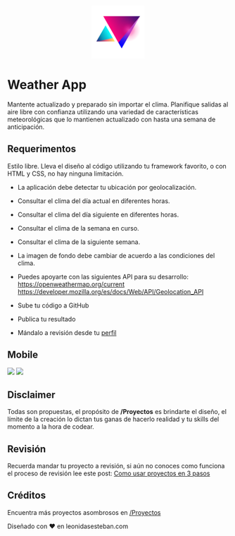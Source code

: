 <div align="center">
<img width="120px"  src="https://raw.githubusercontent.com/no-te-rindas/logo/main/Logo/LeonidasEsteban-destello-envolvente-cuadrada.png" />
</div>

# Weather App
Mantente actualizado y preparado sin importar el clima. Planifique salidas al aire libre con confianza utilizando una variedad de características meteorológicas que lo mantienen actualizado con hasta una semana de anticipación.

## Requerimentos

Estilo libre. Lleva el diseño al código utilizando tu framework favorito, o con HTML y CSS, no hay ninguna limitación.

- La aplicación debe detectar tu ubicación por geolocalización.

- Consultar el clima del día actual en diferentes horas.

- Consultar el clima del día siguiente en diferentes horas.

- Consultar el clima de la semana en curso.

- Consultar el clima de la siguiente semana.

- La imagen de fondo debe cambiar de acuerdo a las condiciones del clima.

- Puedes apoyarte con las siguientes API para su desarrollo: https://openweathermap.org/current 
https://developer.mozilla.org/es/docs/Web/API/Geolocation_API

- Sube tu código a GitHub

- Publica tu resultado

- Mándalo a revisión desde tu [perfil](https://leonidasesteban.com/estudiante)


## Mobile

<img width="200px" src="https://raw.githubusercontent.com/uxcristopher/imagenes/main/Readmes/Weather%20App/1-D%C3%ADa%20soleado.jpg" />

<img width="200px" src="https://raw.githubusercontent.com/uxcristopher/imagenes/main/Readmes/Weather%20App/2-D%C3%ADa%20soleado.jpg" />

## Disclaimer

Todas son propuestas, el propósito de **/Proyectos** es brindarte el diseño, el límite de la creación lo dictan tus ganas de hacerlo realidad y tu skills del momento a la hora de codear.


## Revisión

Recuerda mandar tu proyecto a revisión, si aún no conoces como funciona el proceso de revisión lee este post: [Como usar proyectos en 3 pasos](https://leonidasesteban.com/blog/como-usar-proyectos-en-3-pasos)

## Créditos

Encuentra más proyectos asombrosos en [/Proyectos](https://leonidasesteban.com/proyectos)

Diseñado con ♥️ en leonidasesteban.com